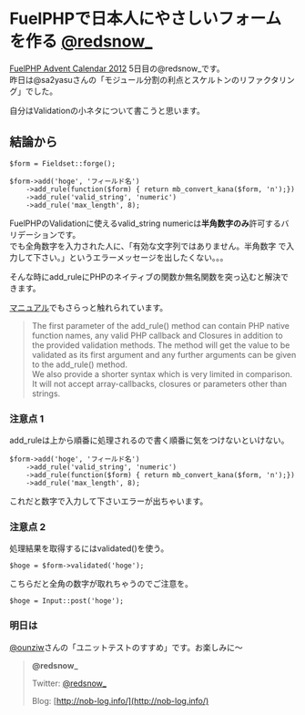 FuelPHPで日本人にやさしいフォームを作る [@redsnow\_](https://twitter.com/redsnow_)
=======================================

[FuelPHP Advent Calendar 2012](http://atnd.org/events/33753) 5日目の@redsnow\_です。  
 昨日は@sa2yasuさんの「モジュール分割の利点とスケルトンのリファクタリング」でした。

自分はValidationの小ネタについて書こうと思います。

## 結論から

~~~~ {.php style="font-family:monospace;"}
$form = Fieldset::forge();
 
$form->add('hoge', 'フィールド名')
    ->add_rule(function($form) { return mb_convert_kana($form, 'n');})
    ->add_rule('valid_string', 'numeric')
    ->add_rule('max_length', 8);
~~~~

FuelPHPのValidationに使えるvalid\_string numericは**半角数字のみ**許可するバリデーションです。  
 でも全角数字を入力された人に、「有効な文字列ではありません。半角数字 で入力して下さい。」というエラーメッセージを出したくない。。。

そんな時にadd\_ruleにPHPのネイティブの関数か無名関数を突っ込むと解決できます。

[マニュアル](http://fuelphp.com/docs/classes/validation/validation.html)でもさらっと触れられています。

> The first parameter of the add\_rule() method can contain PHP native function names, any valid PHP callback and Closures in addition to the provided validation methods. The method will get the value to be validated as its first argument and any further arguments can be given to the add\_rule() method.  
>  We also provide a shorter syntax which is very limited in comparison. It will not accept array-callbacks, closures or parameters other than strings.

### 注意点 1

add\_ruleは上から順番に処理されるので書く順番に気をつけないといけない。

~~~~ {.php style="font-family:monospace;"}
$form->add('hoge', 'フィールド名')
    ->add_rule('valid_string', 'numeric')
    ->add_rule(function($form) { return mb_convert_kana($form, 'n');})
    ->add_rule('max_length', 8);
~~~~

これだと数字で入力して下さいエラーが出ちゃいます。

### 注意点 2

処理結果を取得するにはvalidated()を使う。

~~~~ {.php style="font-family:monospace;"}
$hoge = $form->validated('hoge');
~~~~

こちらだと全角の数字が取れちゃうのでご注意を。

~~~~ {.php style="font-family:monospace;"}
$hoge = Input::post('hoge');
~~~~

### 明日は

[@ounziw](https://twitter.com/ounziw)さんの「ユニットテストのすすめ」です。お楽しみに〜

>**@redsnow\_**
>
>
>
>Twitter: [@redsnow\_](https://twitter.com/redsnow_)
>
>Blog: [http://nob-log.info/](http://nob-log.info/)

